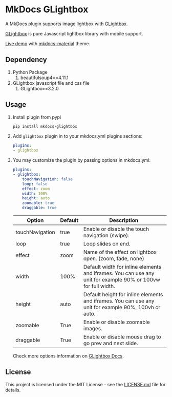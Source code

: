 # MkDocs GLightbox 

A MkDocs plugin supports image lightbox with [GLightbox](https://github.com/biati-digital/glightbox).

[GLightbox](https://github.com/biati-digital/glightbox) is pure Javascript lightbox library with mobile support.

[Live demo](https://blueswen.github.io/mkdocs-glightbox/) with [mkdocs-material](https://squidfunk.github.io/mkdocs-material/) theme.

## Dependency

1. Python Package
   1. beautifulsoup4==4.11.1
2. GLightbox javascript file and css file
   1. GLightbox==3.2.0

## Usage

1. Install plugin from pypi

    ```bash
    pip install mkdocs-glightbox
    ```

2. Add ```glightbox``` plugin in to your mkdocs.yml plugins sections:

    ```yaml
    plugins:
    - glightbox
    ```

3. You may customize the plugin by passing options in mkdocs.yml:

    ```yaml
    plugins:
    - glightbox:
        touchNavigation: false
        loop: false
        effect: zoom
        width: 100%
        height: auto
        zoomable: true
        draggable: true
    ```

    | Option          | Default | Description                                                                                                  |
    |-----------------|---------|--------------------------------------------------------------------------------------------------------------|
    | touchNavigation | true    | Enable or disable the touch navigation (swipe).                                                              |
    | loop            | true    | Loop slides on end.                                                                                          |
    | effect          | zoom    | Name of the effect on lightbox open. (zoom, fade, none)                                                      |
    | width           | 100%    | Default width for inline elements and iframes. You can use any unit for example 90% or 100vw for full width. |
    | height          | auto    | Default height for inline elements and iframes. You can use any unit for example 90%, 100vh or auto.         |
    | zoomable        | True    | Enable or disable zoomable images.                                                                           |
    | draggable       | True    | Enable or disable mouse drag to go prev and next slide.                                                      |

    Check more options information on [GLightbox Docs](https://github.com/biati-digital/glightbox#lightbox-options).

## License

This project is licensed under the MIT License - see the [LICENSE.md](https://github.com/Blueswen/mkdocs-glightbox/blob/main/LICENSE) file for details.

